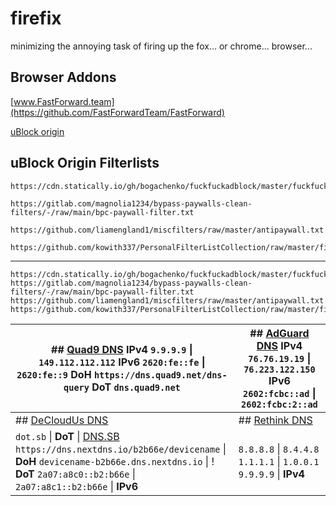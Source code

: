 # firefix
minimizing the annoying task of firing up the fox... or chrome... browser...

## Browser Addons

[www.FastForward.team](https://github.com/FastForwardTeam/FastForward)

[uBlock origin](https://github.com/gorhill/uBlock)


## uBlock Origin Filterlists

        
```
https://cdn.statically.io/gh/bogachenko/fuckfuckadblock/master/fuckfuckadblock.txt
```

```
https://gitlab.com/magnolia1234/bypass-paywalls-clean-filters/-/raw/main/bpc-paywall-filter.txt
```
        
```
https://github.com/liamengland1/miscfilters/raw/master/antipaywall.txt
```
        
```
https://github.com/kowith337/PersonalFilterListCollection/raw/master/filterlist/specific/AntiAPKMirrorCountdown.txt
```

----

```
https://cdn.statically.io/gh/bogachenko/fuckfuckadblock/master/fuckfuckadblock.txt
https://gitlab.com/magnolia1234/bypass-paywalls-clean-filters/-/raw/main/bpc-paywall-filter.txt
https://github.com/liamengland1/miscfilters/raw/master/antipaywall.txt
https://github.com/kowith337/PersonalFilterListCollection/raw/master/filterlist/specific/AntiAPKMirrorCountdown.txt
```



| ## [Quad9 DNS](https://www.quad9.net/)  **IPv4** ```9.9.9.9```  \| ```149.112.112.112```  **IPv6** ```2620:fe::fe```  \| ```2620:fe::9```  **DoH** ```https://dns.quad9.net/dns-query```  **DoT** ```dns.quad9.net```                 	| ## [AdGuard DNS](https://adguard-dns.io/) **IPv4** ```76.76.19.19``` \| ```76.223.122.150```  **IPv6** ```2602:fcbc::ad``` \| ```2602:fcbc:2::ad``` 	|
|---------------------------------------------------------------------------------------------------------------------------------------------------------------------------------------------------------------------------------------	|-----------------------------------------------------------------------------------------------------------------------------------------------------	|
| ## [DeCloudUs DNS](https://decloudus.com/)                                                                                                                                                                                            	| ## [Rethink DNS](https://rethinkdns.com/)                                                                                                           	|
| ```dot.sb``` \| **DoT** \|  [DNS.SB](https://dns.sb/) ```https://dns.nextdns.io/b2b66e/devicename``` \| **DoH** ```devicename-b2b66e.dns.nextdns.io``` \|  ! **DoT** ```2a07:a8c0::b2:b66e``` \| ```2a07:a8c1::b2:b66e``` \| **IPv6** 	| ```8.8.8.8``` \| ```8.4.4.8```  ```1.1.1.1``` \| ```1.0.0.1```  ```9.9.9.9``` \| **IPv4**                                                           	|

